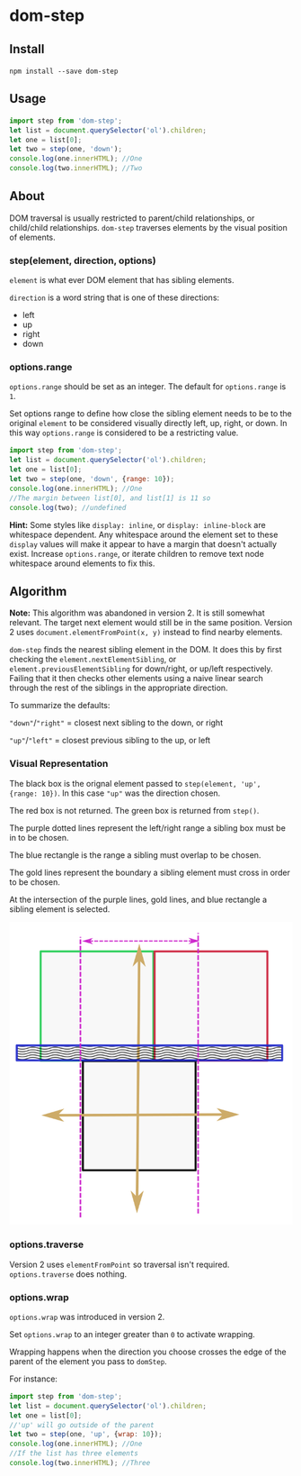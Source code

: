 dom-step
====

Install
----

`npm install --save dom-step`

Usage
---

```javascript
import step from 'dom-step';
let list = document.querySelector('ol').children;
let one = list[0];
let two = step(one, 'down');
console.log(one.innerHTML); //One
console.log(two.innerHTML); //Two
```

About
----

DOM traversal is usually restricted to parent/child relationships, or child/child relationships. `dom-step` traverses elements by the visual position of elements.

### step(element, direction, options)

`element` is what ever DOM element that has sibling elements.

`direction` is a word string that is one of these directions:

* left
* up
* right
* down

### options.range

`options.range` should be set as an integer. The default for `options.range` is `1`.

Set options range to define how close the sibling element needs to be to the original `element` to be considered visually directly left, up, right, or down. In this way `options.range` is considered to be a restricting value.

```javascript
import step from 'dom-step';
let list = document.querySelector('ol').children;
let one = list[0];
let two = step(one, 'down', {range: 10});
console.log(one.innerHTML); //One
//The margin between list[0], and list[1] is 11 so
console.log(two); //undefined
```

**Hint:** Some styles like `display: inline`, or `display: inline-block` are whitespace dependent. Any whitespace around the element set to these `display` values will make it appear to have a margin that doesn't actually exist. Increase `options.range`, or iterate children to remove text node whitespace around elements to fix this.

Algorithm
------

**Note:** This algorithm was abandoned in version 2. It is still somewhat relevant. The target next element would still be in the same position. Version 2 uses `document.elementFromPoint(x, y)` instead to find nearby elements.

`dom-step` finds the nearest sibling element in the DOM. It does this by first checking the `element.nextElementSibling`, or `element.previousElementSibling` for down/right, or up/left respectively. Failing that it then checks other elements using a naive linear search through the rest of the siblings in the appropriate direction.

To summarize the defaults:

`"down"`/`"right"` = closest next sibling to the down, or right

`"up"`/`"left"` = closest previous sibling to the up, or left

### Visual Representation

The black box is the orignal element passed to `step(element, 'up', {range: 10})`. In this case `"up"` was the direction chosen.

The red box is not returned. The green box is returned from `step()`.

The purple dotted lines represent the left/right range a sibling box must be in to be chosen.

The blue rectangle is the range a sibling must overlap to be chosen.

The gold lines represent the boundary a sibling element must cross in order to be chosen.

At the intersection of the purple lines, gold lines, and blue rectangle a sibling element is selected.

![see the github page if you can't see this svg diagram](svg/up1.svg "step up svg diagram")

### options.traverse

Version 2 uses `elementFromPoint` so traversal isn't required. `options.traverse` does nothing.

### options.wrap

`options.wrap` was introduced in version 2.

Set `options.wrap` to an integer greater than `0` to activate wrapping.

Wrapping happens when the direction you choose crosses the edge of the parent of the element you pass to `domStep`.

For instance:

```javascript
import step from 'dom-step';
let list = document.querySelector('ol').children;
let one = list[0];
//'up' will go outside of the parent
let two = step(one, 'up', {wrap: 10});
console.log(one.innerHTML); //One
//If the list has three elements
console.log(two.innerHTML); //Three
```
